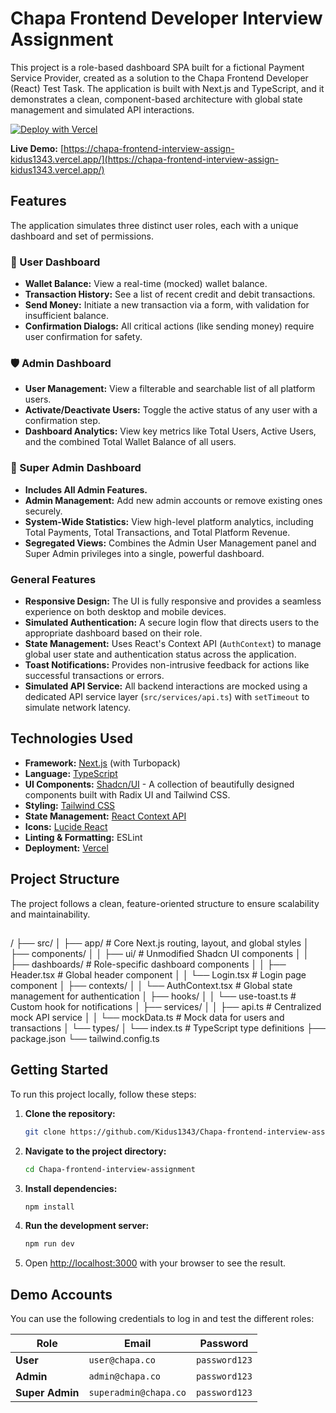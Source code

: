 # Chapa Frontend Developer Interview Assignment

This project is a role-based dashboard SPA built for a fictional Payment Service Provider, created as a solution to the Chapa Frontend Developer (React) Test Task. The application is built with Next.js and TypeScript, and it demonstrates a clean, component-based architecture with global state management and simulated API interactions.

[![Deploy with Vercel](https://vercel.com/button)](https://chapa-frontend-interview-assign-kidus1343.vercel.app/)

**Live Demo:** [https://chapa-frontend-interview-assign-kidus1343.vercel.app/](https://chapa-frontend-interview-assign-kidus1343.vercel.app/)

## Features

The application simulates three distinct user roles, each with a unique dashboard and set of permissions.

### 👤 User Dashboard
- **Wallet Balance:** View a real-time (mocked) wallet balance.
- **Transaction History:** See a list of recent credit and debit transactions.
- **Send Money:** Initiate a new transaction via a form, with validation for insufficient balance.
- **Confirmation Dialogs:** All critical actions (like sending money) require user confirmation for safety.

### 🛡️ Admin Dashboard
- **User Management:** View a filterable and searchable list of all platform users.
- **Activate/Deactivate Users:** Toggle the active status of any user with a confirmation step.
- **Dashboard Analytics:** View key metrics like Total Users, Active Users, and the combined Total Wallet Balance of all users.

### 👑 Super Admin Dashboard
- **Includes All Admin Features.**
- **Admin Management:** Add new admin accounts or remove existing ones securely.
- **System-Wide Statistics:** View high-level platform analytics, including Total Payments, Total Transactions, and Total Platform Revenue.
- **Segregated Views:** Combines the Admin User Management panel and Super Admin privileges into a single, powerful dashboard.

### General Features
- **Responsive Design:** The UI is fully responsive and provides a seamless experience on both desktop and mobile devices.
- **Simulated Authentication:** A secure login flow that directs users to the appropriate dashboard based on their role.
- **State Management:** Uses React's Context API (`AuthContext`) to manage global user state and authentication status across the application.
- **Toast Notifications:** Provides non-intrusive feedback for actions like successful transactions or errors.
- **Simulated API Service:** All backend interactions are mocked using a dedicated API service layer (`src/services/api.ts`) with `setTimeout` to simulate network latency.

## Technologies Used

- **Framework:** [Next.js](https://nextjs.org/) (with Turbopack)
- **Language:** [TypeScript](https://www.typescriptlang.org/)
- **UI Components:** [Shadcn/UI](https://ui.shadcn.com/) - A collection of beautifully designed components built with Radix UI and Tailwind CSS.
- **Styling:** [Tailwind CSS](https://tailwindcss.com/)
- **State Management:** [React Context API](https://react.dev/learn/passing-data-deeply-with-context)
- **Icons:** [Lucide React](https://lucide.dev/)
- **Linting & Formatting:** ESLint
- **Deployment:** [Vercel](https://vercel.com/)

## Project Structure

The project follows a clean, feature-oriented structure to ensure scalability and maintainability.

##
/
├── src/
│ ├── app/ # Core Next.js routing, layout, and global styles
│ ├── components/
│ │ ├── ui/ # Unmodified Shadcn UI components
│ │ ├── dashboards/ # Role-specific dashboard components
│ │ ├── Header.tsx # Global header component
│ │ └── Login.tsx # Login page component
│ ├── contexts/
│ │ └── AuthContext.tsx # Global state management for authentication
│ ├── hooks/
│ │ └── use-toast.ts # Custom hook for notifications
│ ├── services/
│ │ ├── api.ts # Centralized mock API service
│ │ └── mockData.ts # Mock data for users and transactions
│ └── types/
│ └── index.ts # TypeScript type definitions
├── package.json
└── tailwind.config.ts


## Getting Started

To run this project locally, follow these steps:

1.  **Clone the repository:**
    ```bash
    git clone https://github.com/Kidus1343/Chapa-frontend-interview-assignment.git
    ```

2.  **Navigate to the project directory:**
    ```bash
    cd Chapa-frontend-interview-assignment
    ```

3.  **Install dependencies:**
    ```bash
    npm install
    ```

4.  **Run the development server:**
    ```bash
    npm run dev
    ```

5.  Open [http://localhost:3000](http://localhost:3000) with your browser to see the result.

## Demo Accounts

You can use the following credentials to log in and test the different roles:

| Role          | Email                  | Password      |
|---------------|------------------------|---------------|
| **User**      | `user@chapa.co`        | `password123` |
| **Admin**     | `admin@chapa.co`       | `password123` |
| **Super Admin** | `superadmin@chapa.co`  | `password123` |
